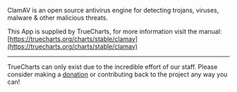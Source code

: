 ClamAV is an open source antivirus engine for detecting trojans, viruses, malware & other malicious threats.

This App is supplied by TrueCharts, for more information visit the manual: [https://truecharts.org/charts/stable/clamav](https://truecharts.org/charts/stable/clamav)

---

TrueCharts can only exist due to the incredible effort of our staff.
Please consider making a [donation](https://truecharts.org/sponsor) or contributing back to the project any way you can!
